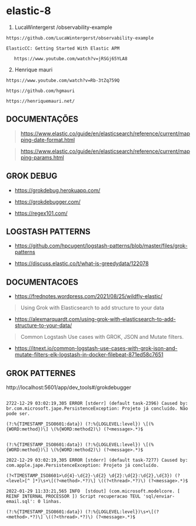 # elastic-8


1.  LucaWintergerst /observability-example

```https://github.com/LucaWintergerst/observability-example```

```
ElasticCC: Getting Started With Elastic APM
   
   https://www.youtube.com/watch?v=jRSGj65YLA8
```



2. Henrique mauri

```https://www.youtube.com/watch?v=Rb-3tZq759Q```

```https://github.com/hgmauri```

```https://henriquemauri.net/```


## DOCUMENTAÇÕES

> https://www.elastic.co/guide/en/elasticsearch/reference/current/mapping-date-format.html

> https://www.elastic.co/guide/en/elasticsearch/reference/current/mapping-params.html


## GROK DEBUG

* https://grokdebug.herokuapp.com/

* https://grokdebugger.com/

* https://regex101.com/

## LOGSTASH PATTERNS

* https://github.com/hpcugent/logstash-patterns/blob/master/files/grok-patterns

* https://discuss.elastic.co/t/what-is-greedydata/122078

## DOCUMENTACOES

* https://frednotes.wordpress.com/2021/08/25/wildfly-elastic/

> Using Grok with Elasticsearch to add structure to your data

* https://alexmarquardt.com/using-grok-with-elasticsearch-to-add-structure-to-your-data/

> Common Logstash Use cases with GROK, JSON and Mutate filters.
* https://itnext.io/common-logstash-use-cases-with-grok-json-and-mutate-filters-elk-logstash-in-docker-filebeat-871ed58c7651


## GROK PATTERNES

http://localhost:5601/app/dev_tools#/grokdebugger

``` Grok Pattern

2722-12-29 03:02:19,305 ERROR [stderr] (default task-2396) Caused by: br.com.microsoft.jape.PersistenceException: Projeto já concluído. Não pode ser.

(?:%{TIMESTAMP_ISO8601:data}) (?:%{LOGLEVEL:level}) \[(%{WORD:method})\] \(%{WORD:method2)\) (?<message>.*)$

```

```

(?:%{TIMESTAMP_ISO8601:data}) (?:%{LOGLEVEL:level}) \[(%{WORD:method})\] \(%{WORD:method2)\) (?<message>.*)$

```

```
2022-12-29 03:02:19,305 ERROR [stderr] (default task-7277) Caused by: com.apple.jape.PersistenceException: Projeto já concluído.

(?<TIMESTAMP_ISO8601>\d{4}-\d{2}-\d{2} \d{2}:\d{2}:\d{2},\d{3}) (?<level>[^ ]*)\s+\[(?<method>.*?)\] \((?<thread>.*?)\) (?<message>.*)$
```

```
2022-01-29 11:33:21,565 INFO  [stdout] (com.microsoft.modelcore. [ REINF INTERNAL PROCESSOR ]) Script recuperacao TEUL 'sql/enviar-email.sql': 0 linhas.

(?:%{TIMESTAMP_ISO8601:data}) (?:%{LOGLEVEL:level})\s+\[(?<method>.*?)\] \((?<thread>.*?)\) (?<message>.*)$

```
